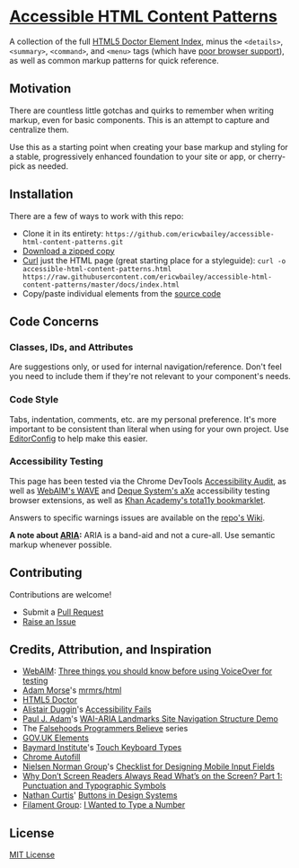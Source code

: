 # [Accessible HTML Content Patterns](http://ericwbailey.github.io/accessible-html-content-patterns/)

A collection of the full [HTML5 Doctor Element Index](http://html5doctor.com/element-index/), minus the `<details>`, `<summary>`, `<command>`, and `<menu>` tags (which have [poor browser support](http://caniuse.com/#search=menu)), as well as common markup patterns for quick reference.


## Motivation
There are countless little gotchas and quirks to remember when writing markup, even for basic components. This is an attempt to capture and centralize them.

Use this as a starting point when creating your base markup and styling for a stable, progressively enhanced foundation to your site or app, or cherry-pick as needed.


## Installation
There are a few of ways to work with this repo:

- Clone it in its entirety: `https://github.com/ericwbailey/accessible-html-content-patterns.git`
- [Download a zipped copy](https://github.com/ericwbailey/accessible-html-content-patterns/archive/master.zip)
- [Curl](http://explainshell.com/explain/1/curl) just the HTML page (great starting place for a styleguide):
`curl -o accessible-html-content-patterns.html https://raw.githubusercontent.com/ericwbailey/accessible-html-content-patterns/master/docs/index.html`
- Copy/paste individual elements from the [source code](https://github.com/ericwbailey/accessible-html-content-patterns/blob/master/index.html)


## Code Concerns

### Classes, IDs, and Attributes
Are suggestions only, or used for internal navigation/reference. Don't feel you need to include them if they're not relevant to your component's needs.

### Code Style
Tabs, indentation, comments, etc. are my personal preference. It's more important to be consistent than literal when using for your own project. Use [EditorConfig](http://editorconfig.org/) to help make this easier.

### Accessibility Testing
This page has been tested via the Chrome DevTools [Accessibility Audit](https://chrome.google.com/webstore/detail/accessibility-developer-t/fpkknkljclfencbdbgkenhalefipecmb?hl=en), as well as  [WebAIM's WAVE](http://wave.webaim.org/extension/) and [Deque System's aXe](http://www.deque.com/products/axe/#aXeExtensions) accessibility testing browser extensions, as well as [Khan Academy's tota11y bookmarklet](http://khan.github.io/tota11y/). 

Answers to specific warnings issues are available on the [repo's Wiki](https://github.com/ericwbailey/accessible-html-content-patterns/wiki).

**A note about [ARIA](https://developer.mozilla.org/en-US/docs/Web/Accessibility/ARIA):** ARIA is a band-aid and not a cure-all. Use semantic markup whenever possible.


## Contributing
Contributions are welcome!

- Submit a [Pull Request](https://github.com/ericwbailey/accessible-html-content-patterns/pulls)
- [Raise an Issue](https://github.com/ericwbailey/accessible-html-content-patterns/issues)


## Credits, Attribution, and Inspiration
- [WebAIM](http://webaim.org/): 
[Three things you should know before using VoiceOver for testing](http://webaim.org/blog/three-things-voiceover/)
- [Adam Morse](http://mrmrs.cc/)'s [mrmrs/html](https://github.com/mrmrs/html)
- [HTML5 Doctor](http://html5doctor.com/)
- [Alistair Duggin](http://alistairduggin.co.uk/)'s [Accessibility Fails](http://aduggin.github.io/accessibility-fails/)
- [Paul J. Adam](http://pauljadam.com/)'s [WAI-ARIA Landmarks Site Navigation Structure Demo](http://pauljadam.com/demos/landmarks.html)
- The [Falsehoods Programmers Believe](http://spaceninja.com/2015/12/08/falsehoods-programmers-believe/) series
- [GOV.UK Elements](http://govuk-elements.herokuapp.com/)
- [Baymard Institute](http://baymard.com/)'s [Touch Keyboard Types](http://baymard.com/labs/touch-keyboard-types)
- [Chrome Autofill](https://developers.google.com/web/updates/2015/06/checkout-faster-with-autofill?hl=en)
- [Nielsen Norman Group](https://www.nngroup.com/)'s [Checklist for Designing Mobile Input Fields](https://www.nngroup.com/articles/mobile-input-checklist/)
- [Why Don’t Screen Readers Always Read What’s on the Screen? Part 1: Punctuation and Typographic Symbols](http://www.deque.com/blog/dont-screen-readers-read-whats-screen-part-1-punctuation-typographic-symbols/)
- [Nathan Curtis](https://twitter.com/nathanacurtis)' [Buttons in Design Systems](https://medium.com/eightshapes-llc/buttons-in-design-systems-eac3acf7e23#.b1p96hsrw)
- [Filament Group](https://www.filamentgroup.com/): [I Wanted to Type a Number](https://www.filamentgroup.com/lab/type-number.html)


## License
[MIT License](https://raw.githubusercontent.com/ericwbailey/accessible-html-content-patterns/master/LICENSE)
